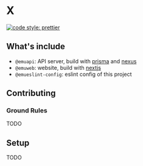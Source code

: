 # X

[![code style: prettier](https://img.shields.io/badge/code_style-prettier-ff69b4.svg)](https://prettier.io/)

## What's include

* `@emuapi`: API server, build with [prisma](https://www.prisma.io/) and [nexus](https://nexusjs.org/)
* `@emuweb`: website, build with [nextjs](https://nextjs.org/)
* `@emueslint-config`: eslint config of this project

## Contributing

### Ground Rules

TODO

## Setup

TODO


